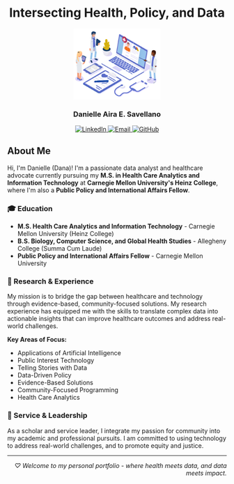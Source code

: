 <h1 align="center">Intersecting Health, Policy, and Data</h2>

<p align="center">
  <img width="200px" src="assets/images/pages/healthcareanalytics2.png" align="center"/>
  <h3 align="center">Danielle Aira E. Savellano</h3>
</p>

<p align="center">
  <a href="https://www.linkedin.com/in/dansav/">
    <img alt="LinkedIn" src="https://img.shields.io/badge/LinkedIn-0077B5?style=for-the-badge&logo=linkedin&logoColor=white" />
  </a>
  <a href="mailto:dsavella@andrew.cmu.edu">
    <img alt="Email" src="https://img.shields.io/badge/Email-D14836?style=for-the-badge&logo=gmail&logoColor=white" />
  </a>
  <a href="https://github.com/daesavellano">
    <img alt="GitHub" src="https://img.shields.io/badge/GitHub-100000?style=for-the-badge&logo=github&logoColor=white" />
  </a>
</p>

## About Me

Hi, I'm Danielle (Dana)! I'm a passionate data analyst and healthcare advocate currently pursuing my **M.S. in Health Care Analytics and Information Technology** at **Carnegie Mellon University's Heinz College**, where I'm also a **Public Policy and International Affairs Fellow**.

### 🎓 Education

- **M.S. Health Care Analytics and Information Technology** - Carnegie Mellon University (Heinz College)
- **B.S. Biology, Computer Science, and Global Health Studies** - Allegheny College (Summa Cum Laude)
- **Public Policy and International Affairs Fellow** - Carnegie Mellon University

### 🔬 Research & Experience

My mission is to bridge the gap between healthcare and technology through evidence-based, community-focused solutions. My research experience has equipped me with the skills to translate complex data into actionable insights that can improve healthcare outcomes and address real-world challenges.

**Key Areas of Focus:**
- Applications of Artificial Intelligence
- Public Interest Technology
- Telling Stories with Data
- Data-Driven Policy
- Evidence-Based Solutions
- Community-Focused Programming
- Health Care Analytics

### 🌟 Service & Leadership

As a scholar and service leader, I integrate my passion for community into my academic and professional pursuits. I am committed to using technology to address real-world challenges, and to promote equity and justice.

---

<p align="right">
  <i>♡ Welcome to my personal portfolio - where health meets data, and data meets impact.</i>
</p>
